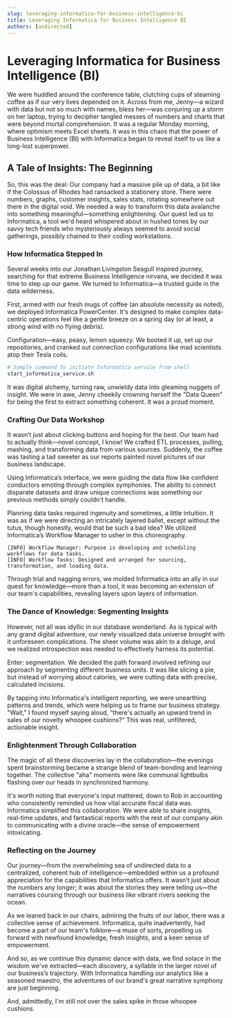 ```yaml
---
slug: leveraging-informatica-for-business-intelligence-bi
title: Leveraging Informatica for Business Intelligence BI
authors: [undirected]
---
```



# Leveraging Informatica for Business Intelligence (BI)

We were huddled around the conference table, clutching cups of steaming coffee as if our very lives depended on it. Across from me, Jenny—a wizard with data but not so much with names, bless her—was conjuring up a storm on her laptop, trying to decipher tangled messes of numbers and charts that were beyond mortal comprehension. It was a regular Monday morning, where optimism meets Excel sheets. It was in this chaos that the power of Business Intelligence (BI) with Informatica began to reveal itself to us like a long-lost superpower.

## A Tale of Insights: The Beginning

So, this was the deal: Our company had a massive pile up of data, a bit like if the Colossus of Rhodes had ransacked a stationery store. There were numbers, graphs, customer insights, sales stats, rotating somewhere out there in the digital void. We needed a way to transform this data avalanche into something meaningful—something enlightening. Our quest led us to Informatica, a tool we'd heard whispered about in hushed tones by our savvy tech friends who mysteriously always seemed to avoid social gatherings, possibly chained to their coding workstations.

### How Informatica Stepped In

Several weeks into our Jonathan Livingston Seagull inspired journey, searching for that extreme Business Intelligence nirvana, we decided it was time to step up our game. We turned to Informatica—a trusted guide in the data wilderness.

First, armed with our fresh mugs of coffee (an absolute necessity as noted), we deployed Informatica PowerCenter. It's designed to make complex data-centric operations feel like a gentle breeze on a spring day (or at least, a strong wind with no flying debris).

Configuration—easy, peasy, lemon squeezy. We booted it up, set up our repositories, and cranked out connection configurations like mad scientists atop their Tesla coils.

```bash
# Sample command to initiate Informatica service from shell
start_informatica_service.sh
```

It was digital alchemy, turning raw, unwieldy data into gleaming nuggets of insight. We were in awe, Jenny cheekily crowning herself the "Data Queen" for being the first to extract something coherent. It was a proud moment. 

### Crafting Our Data Workshop

It wasn’t just about clicking buttons and hoping for the best. Our team had to actually think—novel concept, I know! We crafted ETL processes, pulling, mashing, and transforming data from various sources. Suddenly, the coffee was tasting a tad sweeter as our reports painted novel pictures of our business landscape.

Using Informatica’s interface, we were guiding the data flow like confident conductors emoting through complex symphonies. The ability to connect disparate datasets and draw unique connections was something our previous methods simply couldn't handle.

Planning data tasks required ingenuity and sometimes, a little intuition. It was as if we were directing an intricately layered ballet, except without the tutus, though honestly, would that be such a bad idea? We utilized Informatica’s Workflow Manager to usher in this choreography.

```plaintext
[INFO] Workflow Manager: Purpose is developing and scheduling workflows for data tasks.
[INFO] Workflow Tasks: Designed and arranged for sourcing, transformation, and loading data.
```

Through trial and nagging errors, we molded Informatica into an ally in our quest for knowledge—more than a tool, it was becoming an extension of our team's capabilities, revealing layers upon layers of information.

### The Dance of Knowledge: Segmenting Insights

However, not all was idyllic in our database wonderland. As is typical with any grand digital adventure, our newly visualized data universe brought with it unforeseen complications. The sheer volume was akin to a deluge, and we realized introspection was needed to effectively harness its potential. 

Enter: segmentation. We decided the path forward involved refining our approach by segmenting different business units. It was like slicing a pie, but instead of worrying about calories, we were cutting data with precise, calculated incisions.

By tapping into Informatica's intelligent reporting, we were unearthing patterns and trends, which were helping us to frame our business strategy. "Wait," I found myself saying aloud, “there's actually an upward trend in sales of our novelty whoopee cushions?” This was real, unfiltered, actionable insight.

### Enlightenment Through Collaboration

The magic of all these discoveries lay in the collaboration—the evenings spent brainstorming became a strange blend of team-bonding and learning together. The collective "aha" moments were like communal lightbulbs flashing over our heads in synchronized harmony.

It's worth noting that everyone's input mattered, down to Rob in accounting who consistently reminded us how vital accurate fiscal data was. Informatica simplified this collaboration. We were able to share insights, real-time updates, and fantastical reports with the rest of our company akin to communicating with a divine oracle—the sense of empowerment intoxicating.

### Reflecting on the Journey

Our journey—from the overwhelming sea of undirected data to a centralized, coherent hub of intelligence—embedded within us a profound appreciation for the capabilities that Informatica offers. It wasn’t just about the numbers any longer; it was about the stories they were telling us—the narratives coursing through our business like vibrant rivers seeking the ocean.

As we leaned back in our chairs, admiring the fruits of our labor, there was a collective sense of achievement. Informatica, quite inadvertently, had become a part of our team's folklore—a muse of sorts, propelling us forward with newfound knowledge, fresh insights, and a keen sense of empowerment.

And so, as we continue this dynamic dance with data, we find solace in the wisdom we've extracted—each discovery, a syllable in the larger novel of our business’s trajectory. With Informatica handling our analytics like a seasoned maestro, the adventures of our brand's great narrative symphony are just beginning.

And, admittedly, I'm still not over the sales spike in those whoopee cushions.